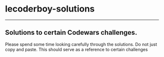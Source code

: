 # lecoderboy-solutions
---
## Solutions to certain Codewars challenges.
Please spend some time looking carefully through the solutions. Do not just copy and paste.
This should serve as a reference to certain challenges
